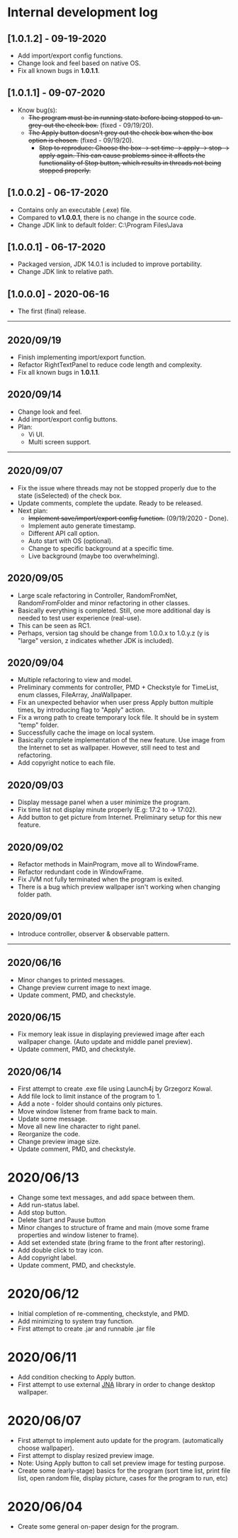 # Internal development log

## [1.0.1.2] - 09-19-2020
-   Add import/export config functions.
-   Change look and feel based on native OS.
-   Fix all known bugs in **1.0.1.1**.

## [1.0.1.1] - 09-07-2020
- Know bug(s):
    - ~~The program must be in running state before being stopped to un-grey-out the check box.~~ (fixed - 09/19/20).
    - ~~The Apply button doesn't grey out the check box when the box option is chosen.~~ (fixed - 09/19/20).
        - ~~Step to reproduce: Choose the box -> set time -> apply -> stop -> apply again. This can cause problems since it affects the functionality of Stop button, which results in threads not being stopped properly.~~


## [1.0.0.2] - 06-17-2020
- Contains only an executable (.exe) file.
- Compared to **v1.0.0.1**, there is no change in the source code.
- Change JDK link to default folder: C:\Program Files\Java

## [1.0.0.1] - 06-17-2020
- Packaged version, JDK 14.0.1 is included to improve portability.
- Change JDK link to relative path.

## [1.0.0.0] - 2020-06-16
- The first (final) release.
___

## 2020/09/19
-   Finish implementing import/export function.
-   Refactor RightTextPanel to reduce code length and complexity.
-   Fix all known bugs in **1.0.1.1**.

## 2020/09/14
-   Change look and feel.
-   Add import/export config buttons.
-   Plan:
    -   Vi UI.
    -   Multi screen support.
___

## 2020/09/07
- Fix the issue where threads may not be stopped properly due to the state (isSelected) of the check box.
- Update comments, complete the update. Ready to be released.
- Next plan:
    - ~~Implement save/import/export config function.~~ (09/19/2020 - Done).
    - Implement auto generate timestamp.
    - Different API call option.
    - Auto start with OS (optional).
    - Change to specific background at a specific time.
    - Live background (maybe too overwhelming).

## 2020/09/05
- Large scale refactoring in Controller, RandomFromNet, RandomFromFolder and minor refactoring in other classes.
- Basically everything is completed. Still, one more additional day is needed to test user experience (real-use).
- This can be seen as RC1.
- Perhaps, version tag should be change from 1.0.0.x to 1.0.y.z (y is "large" version, z indicates whether JDK is included).

## 2020/09/04
- Multiple refactoring to view and model.
- Preliminary comments for controller, PMD + Checkstyle for TimeList, enum classes, FileArray, JnaWallpaper.
- Fix an unexpected behavior when user press Apply button multiple times, by introducing flag to "Apply" action.
- Fix a wrong path to create temporary lock file. It should be in system "temp" folder.
- Successfully cache the image on local system.
- Basically complete implementation of the new feature. Use image from the Internet to set as wallpaper. However, still need to test and refactoring.
- Add copyright notice to each file.

## 2020/09/03
- Display message panel when a user minimize the program.
- Fix time list not display minute properly (E.g: 17:2 to -> 17:02).
- Add button to get picture from Internet. Preliminary setup for this new feature.

## 2020/09/02
- Refactor methods in MainProgram, move all to WindowFrame.
- Refactor redundant code in WindowFrame.
- Fix JVM not fully terminated when the program is exited.
- There is a bug which preview wallpaper isn't working when changing folder path.


## 2020/09/01
- Introduce controller, observer & observable pattern.
___

## 2020/06/16
- Minor changes to printed messages.
- Change preview current image to next image.
- Update comment, PMD, and checkstyle.

## 2020/06/15
- Fix memory leak issue in displaying previewed image after each wallpaper change. (Auto update and middle panel preview).
- Update comment, PMD, and checkstyle.

## 2020/06/14
- First attempt to create .exe file using Launch4j by Grzegorz Kowal.
- Add file lock to limit instance of the program to 1.
- Add a note - folder should contains only pictures.
- Move window listener from frame back to main.
- Update some message.
- Move all new line character to right panel.
- Reorganize the code.
- Change preview image size.
- Update comment, PMD, and checkstyle.

# 2020/06/13
- Change some text messages, and add space between them.
- Add run-status label.
- Add stop button.
- Delete Start and Pause button
- Minor changes to structure of frame and main (move some frame properties and window listener to frame).
- Add set extended state (bring frame to the front after restoring).
- Add double click to tray icon.
- Add copyright label.
- Update comment, PMD, and checkstyle.

# 2020/06/12
- Initial completion of re-commenting, checkstyle, and PMD.
- Add minimizing to system tray function.
- First attempt to create .jar and runnable .jar file

# 2020/06/11
- Add condition checking to Apply button.
- First attempt to use external [JNA](https://github.com/java-native-access/jna) library in order to change desktop wallpaper.

# 2020/06/07
- First attempt to implement auto update for the program. (automatically choose wallpaper).
- First attempt to display resized preview image.
- Note: Using Apply button to call set preview image for testing purpose.
- Create some (early-stage) basics for the program (sort time list, print file list, open random file, display picture, cases for the program to run, etc)

# 2020/06/04
- Create some general on-paper design for the program.
